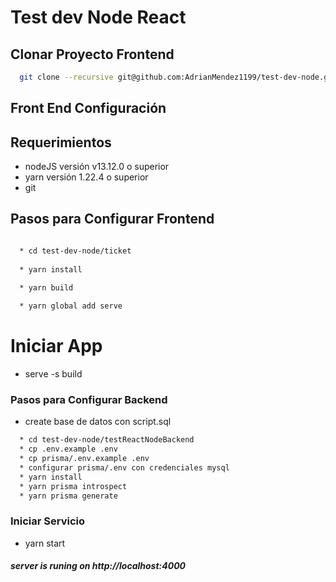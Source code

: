 # Test dev Node React


## Clonar Proyecto Frontend

``` sh
  git clone --recursive git@github.com:AdrianMendez1199/test-dev-node.git
```


## Front End Configuración

 ## Requerimientos
  * nodeJS versión v13.12.0 o superior 
  * yarn versión 1.22.4 o superior
  * git 

  ## Pasos para Configurar Frontend
  ``` sh 
  
    * cd test-dev-node/ticket
    
    * yarn install    
    
    * yarn build 

    * yarn global add serve

  ```

  # Iniciar App
  * serve -s build


 ### Pasos para Configurar Backend

   * create base de datos con script.sql

  ``` sh      
    * cd test-dev-node/testReactNodeBackend 
    * cp .env.example .env
    * cp prisma/.env.example .env
    * configurar prisma/.env con credenciales mysql 
    * yarn install    
    * yarn prisma introspect
    * yarn prisma generate
  ```

  ### Iniciar Servicio
  * yarn start

  ##### server is runing on http://localhost:4000
 

